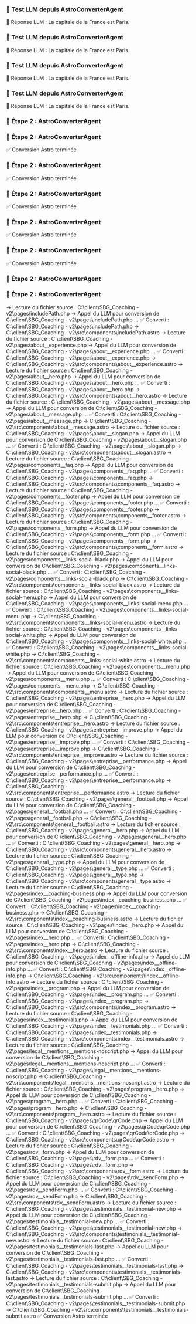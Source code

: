 ### 🧪 Test LLM depuis AstroConverterAgent
🔁 Réponse LLM : La capitale de la France est Paris.
### 🧪 Test LLM depuis AstroConverterAgent
🔁 Réponse LLM : La capitale de la France est Paris.
### 🧪 Test LLM depuis AstroConverterAgent
🔁 Réponse LLM : La capitale de la France est Paris.
### 🧪 Test LLM depuis AstroConverterAgent
🔁 Réponse LLM : La capitale de la France est Paris.
### 🧩 Étape 2 : AstroConverterAgent
### 🧩 Étape 2 : AstroConverterAgent
✅ Conversion Astro terminée

### 🧩 Étape 2 : AstroConverterAgent
✅ Conversion Astro terminée

### 🧩 Étape 2 : AstroConverterAgent
✅ Conversion Astro terminée

### 🧩 Étape 2 : AstroConverterAgent
✅ Conversion Astro terminée

### 🧩 Étape 2 : AstroConverterAgent
✅ Conversion Astro terminée

### 🧩 Étape 2 : AstroConverterAgent
### 🧩 Étape 2 : AstroConverterAgent
   → Lecture du fichier source : C:\client\SBG_Coaching - v2\pages\includePath.php
   → Appel du LLM pour conversion de C:\client\SBG_Coaching - v2\pages\includePath.php ...
✅ Converti : C:\client\SBG_Coaching - v2\pages\includePath.php → C:\client\SBG_Coaching - v2\src\components\includePath.astro
   → Lecture du fichier source : C:\client\SBG_Coaching - v2\pages\about\__experience.php
   → Appel du LLM pour conversion de C:\client\SBG_Coaching - v2\pages\about\__experience.php ...
✅ Converti : C:\client\SBG_Coaching - v2\pages\about\__experience.php → C:\client\SBG_Coaching - v2\src\components\about\__experience.astro
   → Lecture du fichier source : C:\client\SBG_Coaching - v2\pages\about\__hero.php
   → Appel du LLM pour conversion de C:\client\SBG_Coaching - v2\pages\about\__hero.php ...
✅ Converti : C:\client\SBG_Coaching - v2\pages\about\__hero.php → C:\client\SBG_Coaching - v2\src\components\about\__hero.astro
   → Lecture du fichier source : C:\client\SBG_Coaching - v2\pages\about\__message.php
   → Appel du LLM pour conversion de C:\client\SBG_Coaching - v2\pages\about\__message.php ...
✅ Converti : C:\client\SBG_Coaching - v2\pages\about\__message.php → C:\client\SBG_Coaching - v2\src\components\about\__message.astro
   → Lecture du fichier source : C:\client\SBG_Coaching - v2\pages\about\__slogan.php
   → Appel du LLM pour conversion de C:\client\SBG_Coaching - v2\pages\about\__slogan.php ...
✅ Converti : C:\client\SBG_Coaching - v2\pages\about\__slogan.php → C:\client\SBG_Coaching - v2\src\components\about\__slogan.astro
   → Lecture du fichier source : C:\client\SBG_Coaching - v2\pages\components\__faq.php
   → Appel du LLM pour conversion de C:\client\SBG_Coaching - v2\pages\components\__faq.php ...
✅ Converti : C:\client\SBG_Coaching - v2\pages\components\__faq.php → C:\client\SBG_Coaching - v2\src\components\components\__faq.astro
   → Lecture du fichier source : C:\client\SBG_Coaching - v2\pages\components\__footer.php
   → Appel du LLM pour conversion de C:\client\SBG_Coaching - v2\pages\components\__footer.php ...
✅ Converti : C:\client\SBG_Coaching - v2\pages\components\__footer.php → C:\client\SBG_Coaching - v2\src\components\components\__footer.astro
   → Lecture du fichier source : C:\client\SBG_Coaching - v2\pages\components\__form.php
   → Appel du LLM pour conversion de C:\client\SBG_Coaching - v2\pages\components\__form.php ...
✅ Converti : C:\client\SBG_Coaching - v2\pages\components\__form.php → C:\client\SBG_Coaching - v2\src\components\components\__form.astro
   → Lecture du fichier source : C:\client\SBG_Coaching - v2\pages\components\__links-social-black.php
   → Appel du LLM pour conversion de C:\client\SBG_Coaching - v2\pages\components\__links-social-black.php ...
✅ Converti : C:\client\SBG_Coaching - v2\pages\components\__links-social-black.php → C:\client\SBG_Coaching - v2\src\components\components\__links-social-black.astro
   → Lecture du fichier source : C:\client\SBG_Coaching - v2\pages\components\__links-social-menu.php
   → Appel du LLM pour conversion de C:\client\SBG_Coaching - v2\pages\components\__links-social-menu.php ...
✅ Converti : C:\client\SBG_Coaching - v2\pages\components\__links-social-menu.php → C:\client\SBG_Coaching - v2\src\components\components\__links-social-menu.astro
   → Lecture du fichier source : C:\client\SBG_Coaching - v2\pages\components\__links-social-white.php
   → Appel du LLM pour conversion de C:\client\SBG_Coaching - v2\pages\components\__links-social-white.php ...
✅ Converti : C:\client\SBG_Coaching - v2\pages\components\__links-social-white.php → C:\client\SBG_Coaching - v2\src\components\components\__links-social-white.astro
   → Lecture du fichier source : C:\client\SBG_Coaching - v2\pages\components\__menu.php
   → Appel du LLM pour conversion de C:\client\SBG_Coaching - v2\pages\components\__menu.php ...
✅ Converti : C:\client\SBG_Coaching - v2\pages\components\__menu.php → C:\client\SBG_Coaching - v2\src\components\components\__menu.astro
   → Lecture du fichier source : C:\client\SBG_Coaching - v2\pages\entreprise\__hero.php
   → Appel du LLM pour conversion de C:\client\SBG_Coaching - v2\pages\entreprise\__hero.php ...
✅ Converti : C:\client\SBG_Coaching - v2\pages\entreprise\__hero.php → C:\client\SBG_Coaching - v2\src\components\entreprise\__hero.astro
   → Lecture du fichier source : C:\client\SBG_Coaching - v2\pages\entreprise\__improve.php
   → Appel du LLM pour conversion de C:\client\SBG_Coaching - v2\pages\entreprise\__improve.php ...
✅ Converti : C:\client\SBG_Coaching - v2\pages\entreprise\__improve.php → C:\client\SBG_Coaching - v2\src\components\entreprise\__improve.astro
   → Lecture du fichier source : C:\client\SBG_Coaching - v2\pages\entreprise\__performance.php
   → Appel du LLM pour conversion de C:\client\SBG_Coaching - v2\pages\entreprise\__performance.php ...
✅ Converti : C:\client\SBG_Coaching - v2\pages\entreprise\__performance.php → C:\client\SBG_Coaching - v2\src\components\entreprise\__performance.astro
   → Lecture du fichier source : C:\client\SBG_Coaching - v2\pages\general\__football.php
   → Appel du LLM pour conversion de C:\client\SBG_Coaching - v2\pages\general\__football.php ...
✅ Converti : C:\client\SBG_Coaching - v2\pages\general\__football.php → C:\client\SBG_Coaching - v2\src\components\general\__football.astro
   → Lecture du fichier source : C:\client\SBG_Coaching - v2\pages\general\__hero.php
   → Appel du LLM pour conversion de C:\client\SBG_Coaching - v2\pages\general\__hero.php ...
✅ Converti : C:\client\SBG_Coaching - v2\pages\general\__hero.php → C:\client\SBG_Coaching - v2\src\components\general\__hero.astro
   → Lecture du fichier source : C:\client\SBG_Coaching - v2\pages\general\__type.php
   → Appel du LLM pour conversion de C:\client\SBG_Coaching - v2\pages\general\__type.php ...
✅ Converti : C:\client\SBG_Coaching - v2\pages\general\__type.php → C:\client\SBG_Coaching - v2\src\components\general\__type.astro
   → Lecture du fichier source : C:\client\SBG_Coaching - v2\pages\index\__coaching-business.php
   → Appel du LLM pour conversion de C:\client\SBG_Coaching - v2\pages\index\__coaching-business.php ...
✅ Converti : C:\client\SBG_Coaching - v2\pages\index\__coaching-business.php → C:\client\SBG_Coaching - v2\src\components\index\__coaching-business.astro
   → Lecture du fichier source : C:\client\SBG_Coaching - v2\pages\index\__hero.php
   → Appel du LLM pour conversion de C:\client\SBG_Coaching - v2\pages\index\__hero.php ...
✅ Converti : C:\client\SBG_Coaching - v2\pages\index\__hero.php → C:\client\SBG_Coaching - v2\src\components\index\__hero.astro
   → Lecture du fichier source : C:\client\SBG_Coaching - v2\pages\index\__offline-info.php
   → Appel du LLM pour conversion de C:\client\SBG_Coaching - v2\pages\index\__offline-info.php ...
✅ Converti : C:\client\SBG_Coaching - v2\pages\index\__offline-info.php → C:\client\SBG_Coaching - v2\src\components\index\__offline-info.astro
   → Lecture du fichier source : C:\client\SBG_Coaching - v2\pages\index\__program.php
   → Appel du LLM pour conversion de C:\client\SBG_Coaching - v2\pages\index\__program.php ...
✅ Converti : C:\client\SBG_Coaching - v2\pages\index\__program.php → C:\client\SBG_Coaching - v2\src\components\index\__program.astro
   → Lecture du fichier source : C:\client\SBG_Coaching - v2\pages\index\__testimonials.php
   → Appel du LLM pour conversion de C:\client\SBG_Coaching - v2\pages\index\__testimonials.php ...
✅ Converti : C:\client\SBG_Coaching - v2\pages\index\__testimonials.php → C:\client\SBG_Coaching - v2\src\components\index\__testimonials.astro
   → Lecture du fichier source : C:\client\SBG_Coaching - v2\pages\legal__mentions\__mentions-noscript.php
   → Appel du LLM pour conversion de C:\client\SBG_Coaching - v2\pages\legal__mentions\__mentions-noscript.php ...
✅ Converti : C:\client\SBG_Coaching - v2\pages\legal__mentions\__mentions-noscript.php → C:\client\SBG_Coaching - v2\src\components\legal__mentions\__mentions-noscript.astro
   → Lecture du fichier source : C:\client\SBG_Coaching - v2\pages\program\__hero.php
   → Appel du LLM pour conversion de C:\client\SBG_Coaching - v2\pages\program\__hero.php ...
✅ Converti : C:\client\SBG_Coaching - v2\pages\program\__hero.php → C:\client\SBG_Coaching - v2\src\components\program\__hero.astro
   → Lecture du fichier source : C:\client\SBG_Coaching - v2\pages\qrCode\qrCode.php
   → Appel du LLM pour conversion de C:\client\SBG_Coaching - v2\pages\qrCode\qrCode.php ...
✅ Converti : C:\client\SBG_Coaching - v2\pages\qrCode\qrCode.php → C:\client\SBG_Coaching - v2\src\components\qrCode\qrCode.astro
   → Lecture du fichier source : C:\client\SBG_Coaching - v2\pages\rdv\__form.php
   → Appel du LLM pour conversion de C:\client\SBG_Coaching - v2\pages\rdv\__form.php ...
✅ Converti : C:\client\SBG_Coaching - v2\pages\rdv\__form.php → C:\client\SBG_Coaching - v2\src\components\rdv\__form.astro
   → Lecture du fichier source : C:\client\SBG_Coaching - v2\pages\rdv\__sendForm.php
   → Appel du LLM pour conversion de C:\client\SBG_Coaching - v2\pages\rdv\__sendForm.php ...
✅ Converti : C:\client\SBG_Coaching - v2\pages\rdv\__sendForm.php → C:\client\SBG_Coaching - v2\src\components\rdv\__sendForm.astro
   → Lecture du fichier source : C:\client\SBG_Coaching - v2\pages\testimonials\__testimonial-new.php
   → Appel du LLM pour conversion de C:\client\SBG_Coaching - v2\pages\testimonials\__testimonial-new.php ...
✅ Converti : C:\client\SBG_Coaching - v2\pages\testimonials\__testimonial-new.php → C:\client\SBG_Coaching - v2\src\components\testimonials\__testimonial-new.astro
   → Lecture du fichier source : C:\client\SBG_Coaching - v2\pages\testimonials\__testimonials-last.php
   → Appel du LLM pour conversion de C:\client\SBG_Coaching - v2\pages\testimonials\__testimonials-last.php ...
✅ Converti : C:\client\SBG_Coaching - v2\pages\testimonials\__testimonials-last.php → C:\client\SBG_Coaching - v2\src\components\testimonials\__testimonials-last.astro
   → Lecture du fichier source : C:\client\SBG_Coaching - v2\pages\testimonials\__testimonials-submit.php
   → Appel du LLM pour conversion de C:\client\SBG_Coaching - v2\pages\testimonials\__testimonials-submit.php ...
✅ Converti : C:\client\SBG_Coaching - v2\pages\testimonials\__testimonials-submit.php → C:\client\SBG_Coaching - v2\src\components\testimonials\__testimonials-submit.astro
✅ Conversion Astro terminée

